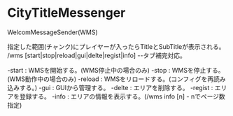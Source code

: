 # CityTitleMessenger
WelcomMessageSender(WMS)

指定した範囲(チャンク)にプレイヤーが入ったらTitleとSubTitleが表示される。
/wms [start|stop|reload|gui|delte|regist|info] --タブ補完対応。

-start  : WMSを開始する。(WMS停止中の場合のみ)
-stop   : WMSを停止する。(WMS動作中の場合のみ)
-reload : WMSをリロードする。(コンフィグを再読み込みする。)
-gui    : GUIから管理する。
-delte  : エリアを削除する。
-regist : エリアを登録する。
-info   : エリアの情報を表示する。(/wms info [n] - nでページ数指定)
  
